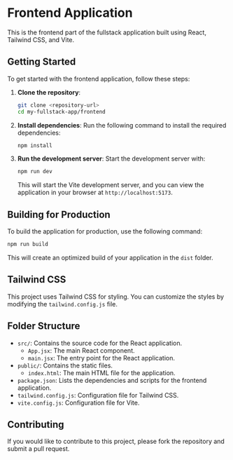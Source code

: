 # Frontend Application

This is the frontend part of the fullstack application built using React, Tailwind CSS, and Vite.

## Getting Started

To get started with the frontend application, follow these steps:

1. **Clone the repository**:

   ```bash
   git clone <repository-url>
   cd my-fullstack-app/frontend
   ```

2. **Install dependencies**:
   Run the following command to install the required dependencies:

   ```bash
   npm install
   ```

3. **Run the development server**:
   Start the development server with:
   ```bash
   npm run dev
   ```
   This will start the Vite development server, and you can view the application in your browser at `http://localhost:5173`.

## Building for Production

To build the application for production, use the following command:

```bash
npm run build
```

This will create an optimized build of your application in the `dist` folder.

## Tailwind CSS

This project uses Tailwind CSS for styling. You can customize the styles by modifying the `tailwind.config.js` file.

## Folder Structure

- `src/`: Contains the source code for the React application.
  - `App.jsx`: The main React component.
  - `main.jsx`: The entry point for the React application.
- `public/`: Contains the static files.
  - `index.html`: The main HTML file for the application.
- `package.json`: Lists the dependencies and scripts for the frontend application.
- `tailwind.config.js`: Configuration file for Tailwind CSS.
- `vite.config.js`: Configuration file for Vite.

## Contributing

If you would like to contribute to this project, please fork the repository and submit a pull request.
